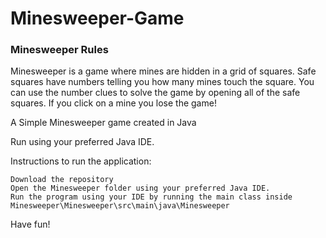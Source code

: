 # Minesweeper-Game

### Minesweeper Rules 

Minesweeper is a game where mines are hidden in a grid of squares. Safe squares have numbers telling you how many mines touch the square. You can use the number clues to solve the game by opening all of the safe squares. If you click on a mine you lose the game!

A Simple Minesweeper game created in Java

Run using your preferred Java IDE.

Instructions to run the application:

    Download the repository
    Open the Minesweeper folder using your preferred Java IDE.
    Run the program using your IDE by running the main class inside Minesweeper\Minesweeper\src\main\java\Minesweeper

Have fun!
